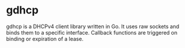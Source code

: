 # gdhcp
gdhcp is a DHCPv4 client library written in Go. It uses raw sockets and binds them to a specific interface. Callback functions are triggered on binding or expiration of a lease.
